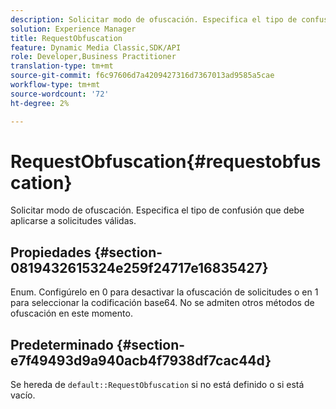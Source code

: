 ```yaml
---
description: Solicitar modo de ofuscación. Especifica el tipo de confusión que debe aplicarse a solicitudes válidas.
solution: Experience Manager
title: RequestObfuscation
feature: Dynamic Media Classic,SDK/API
role: Developer,Business Practitioner
translation-type: tm+mt
source-git-commit: f6c97606d7a4209427316d7367013ad9585a5cae
workflow-type: tm+mt
source-wordcount: '72'
ht-degree: 2%

---
```



# RequestObfuscation{#requestobfuscation}

Solicitar modo de ofuscación. Especifica el tipo de confusión que debe aplicarse a solicitudes válidas.

## Propiedades {#section-0819432615324e259f24717e16835427}

Enum. Configúrelo en 0 para desactivar la ofuscación de solicitudes o en 1 para seleccionar la codificación base64. No se admiten otros métodos de ofuscación en este momento.

## Predeterminado {#section-e7f49493d9a940acb4f7938df7cac44d}

Se hereda de `default::RequestObfuscation` si no está definido o si está vacío.
